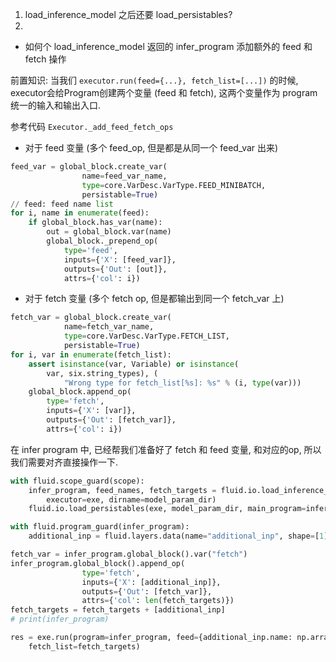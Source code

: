 1. load_inference_model 之后还要 load_persistables?
2.

* 如何个 load_inference_model 返回的 infer_program 添加额外的 feed 和 fetch 操作

前置知识: 当我们 `executor.run(feed={...}, fetch_list=[...])` 的时候, executor会给Program创建两个变量 (feed 和 fetch), 这两个变量作为 program 统一的输入和输出入口.

参考代码 `Executor._add_feed_fetch_ops`

* 对于 feed 变量 (多个 feed_op, 但是都是从同一个 feed_var 出来)
```python
feed_var = global_block.create_var(
                name=feed_var_name,
                type=core.VarDesc.VarType.FEED_MINIBATCH,
                persistable=True)
// feed: feed name list
for i, name in enumerate(feed):
    if global_block.has_var(name):
        out = global_block.var(name)
        global_block._prepend_op(
            type='feed',
            inputs={'X': [feed_var]},
            outputs={'Out': [out]},
            attrs={'col': i})
```
* 对于 fetch 变量  (多个 fetch op, 但是都输出到同一个 fetch_var 上)
```python
fetch_var = global_block.create_var(
            name=fetch_var_name,
            type=core.VarDesc.VarType.FETCH_LIST,
            persistable=True)
for i, var in enumerate(fetch_list):
    assert isinstance(var, Variable) or isinstance(
        var, six.string_types), (
            "Wrong type for fetch_list[%s]: %s" % (i, type(var)))
    global_block.append_op(
        type='fetch',
        inputs={'X': [var]},
        outputs={'Out': [fetch_var]},
        attrs={'col': i})
```

在 infer program 中, 已经帮我们准备好了 fetch 和 feed 变量, 和对应的op, 所以我们需要对齐直接操作一下.


```python
with fluid.scope_guard(scope):
    infer_program, feed_names, fetch_targets = fluid.io.load_inference_model(
        executor=exe, dirname=model_param_dir)
    fluid.io.load_persistables(exe, model_param_dir, main_program=infer_program)

with fluid.program_guard(infer_program):
    additional_inp = fluid.layers.data(name="additional_inp", shape=[1], append_batch_size=False)

fetch_var = infer_program.global_block().var("fetch")
infer_program.global_block().append_op(
                type='fetch',
                inputs={'X': [additional_inp]},
                outputs={'Out': [fetch_var]},
                attrs={'col': len(fetch_targets)})
fetch_targets = fetch_targets + [additional_inp]
# print(infer_program)

res = exe.run(program=infer_program, feed={additional_inp.name: np.array([4.])}, 
    fetch_list=fetch_targets)

```
